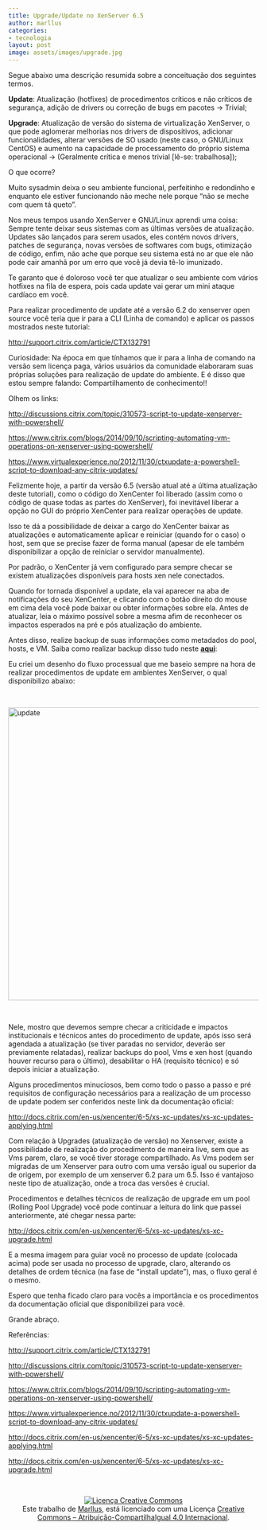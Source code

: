 ```yaml
---
title: Upgrade/Update no XenServer 6.5
author: marllus
categories:
- tecnologia
layout: post
image: assets/images/upgrade.jpg
---
```


Segue abaixo uma descrição resumida sobre a conceituação dos seguintes termos. 

**Update**: Atualização (hotfixes) de procedimentos críticos e não críticos de segurança, adição de drivers ou correção de bugs em pacotes → Trivial;

**Upgrade**: Atualização de versão do sistema de virtualização XenServer, o que pode aglomerar melhorias nos drivers de dispositivos, adicionar funcionalidades, alterar versões de SO usado (neste caso, o GNU/Linux CentOS) e aumento na capacidade de processamento do próprio sistema operacional → (Geralmente crítica e menos trivial [lê-se: trabalhosa]);

O que ocorre?

Muito sysadmin deixa o seu ambiente funcional, perfeitinho e redondinho e enquanto ele estiver funcionando não meche nele porque “não se meche com quem tá queto”.

Nos meus tempos usando XenServer e GNU/Linux aprendi uma coisa: Sempre tente deixar seus sistemas com as últimas versões de atualização. Updates são lançados para serem usados, eles contém novos drivers, patches de segurança, novas versões de softwares com bugs, otimização de código, enfim, não ache que porque seu sistema está no ar que ele não pode cair amanhã por um erro que você já devia tê-lo imunizado.
  
Te garanto que é doloroso você ter que atualizar o seu ambiente com vários hotfixes na fila de espera, pois cada update vai gerar um mini ataque cardíaco em você.

Para realizar procedimento de update até a versão 6.2 do xenserver open source você teria que ir para a CLI (Linha de comando) e aplicar os passos mostrados neste tutorial:
  
<a href="http://support.citrix.com/article/CTX132791" target="_blank">http://support.citrix.com/article/CTX132791</a>

Curiosidade: Na época em que tínhamos que ir para a linha de comando na versão sem licença paga, vários usuários da comunidade elaboraram suas próprias soluções para realização de update do ambiente. E é disso que estou sempre falando: Compartilhamento de conhecimento!!
  
Olhem os links:
  
<a href="http://discussions.citrix.com/topic/310573-script-to-update-xenserver-with-powershell/" target="_blank">http://discussions.citrix.com/topic/310573-script-to-update-xenserver-with-powershell/</a>
  
<a href="https://www.citrix.com/blogs/2014/09/10/scripting-automating-vm-operations-on-xenserver-using-powershell/" target="_blank">https://www.citrix.com/blogs/2014/09/10/scripting-automating-vm-operations-on-xenserver-using-powershell/</a>
  
<a href="https://www.virtualexperience.no/2012/11/30/ctxupdate-a-powershell-script-to-download-any-citrix-updates/" target="_blank">https://www.virtualexperience.no/2012/11/30/ctxupdate-a-powershell-script-to-download-any-citrix-updates/</a>

Felizmente hoje, a partir da versão 6.5 (versão atual até a última atualização deste tutorial), como o código do XenCenter foi liberado (assim como o código de quase todas as partes do XenServer), foi inevitável liberar a opção no GUI do próprio XenCenter para realizar operações de update.
  
Isso te dá a possibilidade de deixar a cargo do XenCenter baixar as atualizações e automaticamente aplicar e reiniciar (quando for o caso) o host, sem que se precise fazer de forma manual (apesar de ele também disponibilizar a opção de reiniciar o servidor manualmente).

Por padrão, o XenCenter já vem configurado para sempre checar se existem atualizações disponíveis para hosts xen nele conectados.

Quando for tornada disponível a update, ela vai aparecer na aba de notificações do seu XenCenter, e clicando com o botão direito do mouse em cima dela você pode baixar ou obter informações sobre ela. Antes de atualizar, leia o máximo possível sobre a mesma afim de reconhecer os impactos esperados na pré e pós atualização do ambiente.

Antes disso, realize backup de suas informações como metadados do pool, hosts, e VM. Saiba como realizar backup disso tudo neste **<a href="http://ports.marllus.com/?p=164" target="_blank">aqui</a>**:

Eu criei um desenho do fluxo processual que me baseio sempre na hora de realizar procedimentos de update em ambientes XenServer, o qual disponibilizo abaixo:

&nbsp;

<a href="http://i567.photobucket.com/albums/ss113/marlluslustosa/update_xen_host_zpsp4q0deig.jpg~original" target="_blank"><img class="" src="http://i567.photobucket.com/albums/ss113/marlluslustosa/update_xen_host_zpsp4q0deig.jpg~original" alt="update" width="818" height="589" border="0" /></a>

&nbsp;

Nele, mostro que devemos sempre checar a criticidade e impactos institucionais e técnicos antes do procedimento de update, após isso será agendada a atualização (se tiver paradas no servidor, deverão ser previamente relatadas), realizar backups do pool, Vms e xen host (quando houver recurso para o último), desabilitar o HA (requisito técnico) e só depois iniciar a atualização.

Alguns procedimentos minuciosos, bem como todo o passo a passo e pré requisitos de configuração necessários para a realização de um processo de update podem ser conferidos neste link da documentação oficial:
  
<a href="http://docs.citrix.com/en-us/xencenter/6-5/xs-xc-updates/xs-xc-updates-applying.html" target="_blank">http://docs.citrix.com/en-us/xencenter/6-5/xs-xc-updates/xs-xc-updates-applying.html</a>

Com relação à Upgrades (atualização de versão) no Xenserver, existe a possibilidade de realização do procedimento de maneira live, sem que as Vms parem, claro, se você tiver storage compartilhado. As Vms podem ser migradas de um Xenserver para outro com uma versão igual ou superior da de origem, por exemplo de um xenserver 6.2 para um 6.5. Isso é vantajoso neste tipo de atualização, onde a troca das versões é crucial.

Procedimentos e detalhes técnicos de realização de upgrade em um pool (Rolling Pool Upgrade) você pode continuar a leitura do link que passei anteriormente, até chegar nessa parte:
  
<a href="http://docs.citrix.com/en-us/xencenter/6-5/xs-xc-updates/xs-xc-upgrade.html" target="_blank">http://docs.citrix.com/en-us/xencenter/6-5/xs-xc-updates/xs-xc-upgrade.html</a>

E a mesma imagem para guiar você no processo de update (colocada acima) pode ser usada no processo de upgrade, claro, alterando os detalhes de ordem técnica (na fase de “install update”), mas, o fluxo geral é o mesmo.

Espero que tenha ficado claro para vocês a importância e os procedimentos da documentação oficial que disponibilizei para você.

Grande abraço.

Referências:
  
<a href="http://support.citrix.com/article/CTX132791" target="_blank">http://support.citrix.com/article/CTX132791</a>
  
<a href="http://discussions.citrix.com/topic/310573-script-to-update-xenserver-with-powershell/" target="_blank">http://discussions.citrix.com/topic/310573-script-to-update-xenserver-with-powershell/</a>
  
<a href="https://www.citrix.com/blogs/2014/09/10/scripting-automating-vm-operations-on-xenserver-using-powershell/" target="_blank">https://www.citrix.com/blogs/2014/09/10/scripting-automating-vm-operations-on-xenserver-using-powershell/</a>
  
<a href="https://www.virtualexperience.no/2012/11/30/ctxupdate-a-powershell-script-to-download-any-citrix-updates/" target="_blank">https://www.virtualexperience.no/2012/11/30/ctxupdate-a-powershell-script-to-download-any-citrix-updates/</a>
  
<a href="http://docs.citrix.com/en-us/xencenter/6-5/xs-xc-updates/xs-xc-updates-applying.html" target="_blank">http://docs.citrix.com/en-us/xencenter/6-5/xs-xc-updates/xs-xc-updates-applying.html</a>
  
<a href="http://docs.citrix.com/en-us/xencenter/6-5/xs-xc-updates/xs-xc-upgrade.html" target="_blank">http://docs.citrix.com/en-us/xencenter/6-5/xs-xc-updates/xs-xc-upgrade.html</a>

&nbsp;

<p style="text-align: center;">
  <a href="http://creativecommons.org/licenses/by-sa/4.0/" rel="license"><img style="border-width: 0;" src="https://i.creativecommons.org/l/by-sa/4.0/88x31.png" alt="Licença Creative Commons" /></a><br /> Este trabalho de <a href="http://ports.marllus.com">Marllus</a>, está licenciado com uma Licença <a href="http://creativecommons.org/licenses/by-sa/4.0/" rel="license">Creative Commons &#8211; Atribuição-CompartilhaIgual 4.0 Internacional</a>.
</p>
